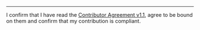 

______________________________________
I confirm that I have read the [Contributor Agreement v1.1](https://github.com/tegonal/github-commons/blob/v0.4.0/.github/Contributor%20Agreement.txt), agree to be bound on them and confirm that my contribution is compliant.
